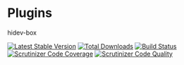 # Plugins

hidev-box

[![Latest Stable Version](https://poser.pugx.org/hiqdev/hidev-box/v/stable)](https://packagist.org/packages/hiqdev/hidev-box)
[![Total Downloads](https://poser.pugx.org/hiqdev/hidev-box/downloads)](https://packagist.org/packages/hiqdev/hidev-box)
[![Build Status](https://img.shields.io/travis/hiqdev/hidev-box.svg)](https://travis-ci.org/hiqdev/hidev-box)
[![Scrutinizer Code Coverage](https://img.shields.io/scrutinizer/coverage/g/hiqdev/hidev-box.svg)](https://scrutinizer-ci.com/g/hiqdev/hidev-box/)
[![Scrutinizer Code Quality](https://img.shields.io/scrutinizer/g/hiqdev/hidev-box.svg)](https://scrutinizer-ci.com/g/hiqdev/hidev-box/)
